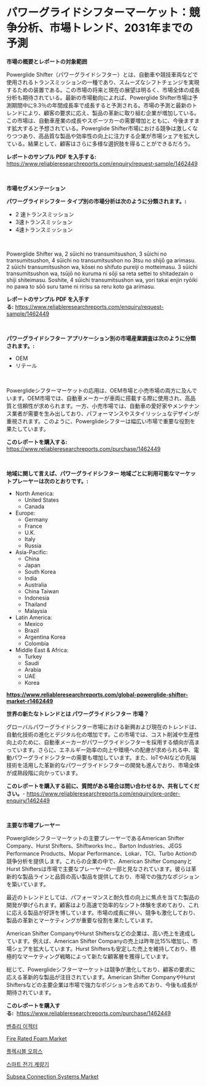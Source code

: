 <p><h1>パワーグライドシフターマーケット：競争分析、市場トレンド、2031年までの予測</h1></p><p><strong>市場の概要とレポートの対象範囲</strong></p>
<p><p>Powerglide Shifter（パワーグライドシフター）とは、自動車や競技車両などで使用されるトランスミッションの一種であり、スムーズなシフトチェンジを実現するための装置である。この市場の将来と現在の展望は明るく、市場全体の成長分析も期待されている。最新の市場動向によれば、Powerglide Shifter市場は予測期間中に9.3％の年間成長率で成長すると予測される。市場の予測と最新のトレンドにより、顧客の要求に応え、製品の革新に取り組む企業が増加している。この市場は、自動車産業の成長やスポーツカーの需要増加とともに、今後ますます拡大すると予想されている。Powerglide Shifter市場における競争は激しくなりつつあり、高品質な製品や効率性の向上に注力する企業が市場シェアを拡大している。結果として、顧客はさらに多様な選択肢を得ることができるだろう。</p></p>
<p><strong>レポートのサンプル PDF を入手する:</strong> <a href="https://www.reliableresearchreports.com/enquiry/request-sample/1462449">https://www.reliableresearchreports.com/enquiry/request-sample/1462449</a></p>
<p>&nbsp;</p>
<p><strong>市場セグメンテーション</strong></p>
<p><strong>パワーグライドシフター タイプ別の市場分析は次のように分類されます。:</strong></p>
<p><ul><li>2 速トランスミッション</li><li>3速トランスミッション</li><li>4速トランスミッション</li></ul></p>
<p>&nbsp;</p>
<p><p>Powerglide Shifter wa, 2 sūichi no transumitsushon, 3 sūichi no transumitsushon, 4 sūichi no transumitsushon no 3tsu no shijō ga arimasu. 2 sūichi transumitsushon wa, kōsei no shifuto pureiji o motteimasu. 3 sūichi transumitsushon wa, tsūjō no kuruma ni sōji sa reta settei to shitadezain o shiji shiteimasu. Soshite, 4 sūichi transumitsushon wa, yori takai enjin ryōiki no pawa to sōō suru tame ni ririsu sa reru koto ga arimasu.</p></p>
<p><strong>レポートのサンプル PDF を入手する:</strong>&nbsp;<a href="https://www.reliableresearchreports.com/enquiry/request-sample/1462449">https://www.reliableresearchreports.com/enquiry/request-sample/1462449</a></p>
<p>&nbsp;</p>
<p><strong> パワーグライドシフター アプリケーション別の市場産業調査は次のように分類されます。:</strong></p>
<p><ul><li>OEM</li><li>リテール</li></ul></p>
<p>&nbsp;</p>
<p><p>Powerglideシフターマーケットの応用は、OEM市場と小売市場の両方に及んでいます。OEM市場では、自動車メーカーが車両に搭載する際に使用され、高品質と信頼性が求められます。一方、小売市場では、自動車の愛好家やメンテナンス業者が需要を生み出しており、パフォーマンスやスタイリッシュなデザインが重視されます。このように、Powerglideシフターは幅広い市場で重要な役割を果たしています。</p></p>
<p><strong>このレポートを購入する:</strong>&nbsp; <a href="https://www.reliableresearchreports.com/purchase/1462449">https://www.reliableresearchreports.com/purchase/1462449</a></p>
<p>&nbsp;</p>
<p><strong>地域に関して言えば、パワーグライドシフター 地域ごとに利用可能なマーケットプレーヤーは次のとおりです。:</strong></p>
<p><ul>
    <li>
        North America:
        <ul>
            <li>United States</li>
            <li>Canada</li>
        </ul>
    </li>
    <li>
        Europe:
        <ul>
            <li>Germany</li>
            <li>France</li>
            <li>U.K.</li>
            <li>Italy</li>
            <li>Russia</li>
        </ul>
    </li>
    <li>
        Asia-Pacific:
        <ul>
            <li>China</li>
            <li>Japan</li>
            <li>South Korea</li>
            <li>India</li>
            <li>Australia</li>
            <li>China Taiwan</li>
            <li>Indonesia</li>
            <li>Thailand</li>
            <li>Malaysia</li>
        </ul>
    </li>
    <li>
        Latin America:
        <ul>
            <li>Mexico</li>
            <li>Brazil</li>
            <li>Argentina Korea</li>
            <li>Colombia</li>
        </ul>
    </li>
    <li>
        Middle East & Africa:
        <ul>
            <li>Turkey</li>
            <li>Saudi</li>
            <li>Arabia</li>
            <li>UAE</li>
            <li>Korea</li>
        </ul>
    </li>
    </ul></p>
<p><strong><a href="https://www.reliableresearchreports.com/global-powerglide-shifter-market-r1462449">https://www.reliableresearchreports.com/global-powerglide-shifter-market-r1462449</a></strong>&nbsp;</p>
<p><strong>世界の新たなトレンドとは パワーグライドシフター 市場？</strong></p>
<p><p>グローバルパワーグライドシフター市場における新興および現在のトレンドは、自動化技術の進化とデジタル化の増加です。この市場では、コスト削減や生産性向上のために、自動車メーカーがパワーグライドシフターを採用する傾向が高まっています。さらに、エネルギー効率の向上や環境への配慮が求められる中、電動パワーグライドシフターの需要も増加しています。また、IoTやAIなどの先端技術を活用した革新的なパワーグライドシフターの開発も進んでおり、市場全体が成熟段階に向かっています。</p></p>
<p><strong>このレポートを購入する前に、質問がある場合は問い合わせるか、共有してください。</strong>- <a href="https://www.reliableresearchreports.com/enquiry/pre-order-enquiry/1462449">https://www.reliableresearchreports.com/enquiry/pre-order-enquiry/1462449</a></p>
<p>&nbsp;</p>
<p><strong>主要な市場プレーヤー</strong></p>
<p><p>Powerglideシフターマーケットの主要プレーヤーであるAmerican Shifter Company、Hurst Shifters、Shiftworks Inc.、Barton Industries、JEGS Performance Products、Mopar Performance、Lokar、TCI、Turbo Actionの競争分析を提供します。これらの企業の中で、American Shifter CompanyとHurst Shiftersは市場で主要なプレーヤーの一部と見なされています。彼らは革新的な製品ラインと品質の高い製品を提供しており、市場での強力なポジションを築いています。</p><p>最近のトレンドとしては、パフォーマンスと耐久性の向上に焦点を当てた製品の開発が挙げられます。顧客はより高速で効率的なシフト体験を求めており、これに応える製品が好評を博しています。市場の成長に伴い、競争も激化しており、製品の革新とマーケティングが重要な役割を果たしています。</p><p>American Shifter CompanyやHurst Shiftersなどの企業は、高い売上を達成しています。例えば、American Shifter Companyの売上は昨年比15%増加し、市場シェアを拡大しています。Hurst Shiftersも安定した売上を維持しており、積極的なマーケティング戦略によって新たな顧客層を獲得しています。</p><p>総じて、Powerglideシフターマーケットは競争が激化しており、顧客の要求に応える革新的な製品が注目されています。American Shifter CompanyやHurst Shiftersなどの主要企業は市場で強力なポジションを占めており、今後も成長が期待されています。</p></p>
<p><strong>このレポートを購入する:</strong>&nbsp;&nbsp;<a href="https://www.reliableresearchreports.com/purchase/1462449">https://www.reliableresearchreports.com/purchase/1462449</a></p>
<p><p><a href="https://medium.com/@cierrahayes645/%EB%B2%A4%ED%8A%9C%EB%A6%AC-%EC%97%90%EC%A0%9C%ED%84%B0-%EC%8B%9C%EC%9E%A5-%EA%B7%9C%EB%AA%A8%EB%8A%94-%EC%84%B8%EA%B3%84-%EC%82%B0%EC%97%85%EC%97%90%EC%84%9C-%EC%B5%9C%EA%B3%A0%EC%9D%98-%EB%A7%88%EC%BC%80%ED%8C%85-%EC%B1%84%EB%84%90%EC%9D%84-%EB%B3%B4%EC%97%AC%EC%A4%80%EB%8B%A4-5d4a80251e4e">벤츄리 이젝터</a></p><p><a href="https://issuu.com/reportprime-2/docs/fire-rated-foam-market-size-2030.pptx">Fire Rated Foam Market</a></p><p><a href="https://github.com/Howaoole34545/Market-Research-Report-List-1/blob/main/177653527741.md">플렉시블 오피스</a></p><p><a href="https://medium.com/@dylanobrien626/%EC%8A%A4%EB%A7%88%ED%8A%B8-%EC%A0%84%EA%B8%B0-%EB%AF%B8%ED%84%B0-%EC%8B%9C%EC%9E%A5-%EA%B7%9C%EB%AA%A8-%EB%B0%8F-%EC%8B%9C%EC%9E%A5-%EB%8F%99%ED%96%A5-%EC%99%84%EC%A0%84%ED%95%9C-%EC%82%B0%EC%97%85-%EA%B0%9C%EC%9A%94-2024%EB%85%84%EB%B6%80%ED%84%B0-2031%EB%85%84-aba351cfef49">스마트 전기 계량기</a></p><p><a href="https://view.publitas.com/reportprime-1/analyzing-subsea-connection-systems-market-global-industry-perspective-and-forecast-2024-to-2031/">Subsea Connection Systems Market</a></p></p>